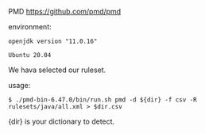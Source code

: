 PMD https://github.com/pmd/pmd

environment: 

	openjdk version "11.0.16" 
  
	Ubuntu 20.04
We hava selected our ruleset.

usage:

	$ ./pmd-bin-6.47.0/bin/run.sh pmd -d ${dir} -f csv -R rulesets/java/all.xml > $dir.csv

{dir} is your dictionary to detect.
